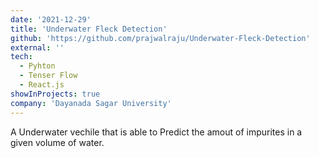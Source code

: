```yaml
---
date: '2021-12-29'
title: 'Underwater Fleck Detection'
github: 'https://github.com/prajwalraju/Underwater-Fleck-Detection'
external: ''
tech:
  - Pyhton
  - Tenser Flow
  - React.js
showInProjects: true
company: 'Dayanada Sagar University'
---
```


A Underwater vechile that is able to Predict the amout of impurites in a given volume of water.
